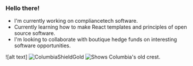 ### Hello there!

- I'm currently working on compliancetech software.
- Currently learning how to make React templates and principles of open source software.
- I'm looking to collaborate with boutique hedge funds on interesting software opportunities.

![alt text] ![ColumbiaShieldGold](https://user-images.githubusercontent.com/55396288/216880290-f1c7436b-65d1-4b2c-bd2b-30d1e87f20d5.jpg)
<picture>
  <source media="(prefers-color-scheme: light)" srcset="https://drive.google.com/file/d/13m2jarEAEtprd20aSnuI1JenRq_5nY4q/view?usp=sharing">
  <img alt="Shows Columbia's old crest." src="https://drive.google.com/file/d/13m2jarEAEtprd20aSnuI1JenRq_5nY4q/view?usp=sharing">
</picture>


<!--
**lfcremers/lfcremers** is a ✨ _special_ ✨ repository because its `README.md` (this file) appears on your GitHub profile.

Here are some ideas to get you started:

- 🔭 I’m currently working on ...
- 🌱 I’m currently learning ...
- 👯 I’m looking to collaborate on ...
- 🤔 I’m looking for help with ...
- 💬 Ask me about ...
- 📫 How to reach me: ...
- 😄 Pronouns: ...
- ⚡ Fun fact: ...
-->
